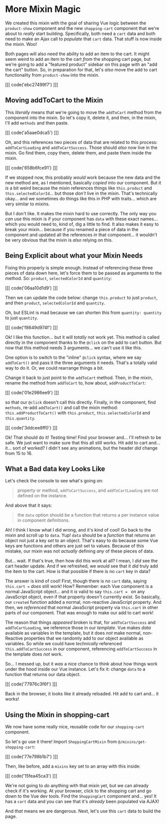 # More Mixin Magic

We created this mixin with the goal of sharing Vue logic between the `product-show`
component and the new `shopping-cart` component that we're about to *really* start
building. Specifically, both need a `cart` data and both need to make an Ajax call
to *populate* that `cart` data. That stuff is now inside the mixin. Woo!

Both pages will also need the ability to add an item to the cart. It might seem
weird to add an item to the cart *from* the shopping cart page, but
we're going to add a "featured product" sidebar on this page with an "add the cart"
button. So, in preparation for that, let's *also* move the add to cart functionality
from `product-show` into the mixin.

[[[ code('ebc27499f7') ]]]

## Moving addToCart to the Mixin

This *literally* means that we're going to move the `addToCart` method from the
component into the mixin. So let's copy it, delete it, and then, in the mixin,
I'll add `methods` and then paste.

[[[ code('a5aae0dca5') ]]]

Oh, and this references two pieces of data that are related to this process:
`addToCartLoading` and `addToCartSuccess`. Those should *also* now live in the
mixin. Go find them, copy them, delete them, and paste them inside the mixin.

[[[ code('658b6fce91') ]]]

If we stopped now, this probably *would* work because the new data and the new
method are, as I mentioned, basically *copied* into our component. But it *is* a
bit weird because the mixin references things like `this.product` and
`this.selectedColorId`... but those *don't* live in the mixin. That's
technically okay... and we sometimes do things like this in PHP with traits...
which are very similar to mixins.

But I don't like. It makes the mixin hard to use correctly. The only way
you *can* use this mixin is if your component has `data` with these exact names...
which you would need to, kind of, dig a little to find. It also makes it easy to
break your mixin... because if you renamed a piece of data in the component and
updated all the references *in* that component... it wouldn't be very obvious
that the mixin is *also* relying on this.

## Being Explicit about what your Mixin Needs

Fixing this properly is simple enough. Instead of referencing these three
pieces of data down here, let's force them to be passed as arguments to the method.
So: `product`, `selectedColorId` and `quantity`:

[[[ code('06aa10d1d9') ]]]

Then we can update the code below: change `this.product` to just `product`, 
and then `product`, `selectedColorId` and `quantity`.

Oh, but ESLint is mad because we can shorten this from `quantity: quantity` to just
`quantity`.

[[[ code('f8649d974f') ]]]

Ok! I like this function... but it will *totally* not work yet. This method is
called directly in the component thanks to the `@click` on the add to cart button.
But now that this method needs 3 arguments... we can't use it like this.

One option is to switch to the "inline" `@click` syntax, where we say
`addToCart()` and pass it the three arguments it needs. That's a totally valid
way to do it. Or, we could rearrange things a bit.

Change it back to just point to the `addToCart` method. Then, in the mixin, rename
the method from `addToCart` to, how about, `addProductToCart`:

[[[ code('01e2986ee9') ]]]

so that our `@click` doesn't call this directly. Finally, in the component, 
find `methods`, re-add `addToCart()` and call the mixin method: `this.addProductToCart()`
with `this.product`, `this.selectedColorId` and `this.quantity`.

[[[ code('3ddcee8ff0') ]]]

Ok! That should do it! Testing time! Find your browser and... I'll refresh
to be safe. We just want to make sure that this all still works. Hit add to cart
and... it... sort of worked? I didn't see any animations, but the header *did*
change from 15 to 16.

## What a Bad data key Looks Like

Let's check the console to see what's going on:

> property or method, `addToCartSuccess`, and `addToCartLoading` are not defined
> on the instance.

And above that it says:

> the `data` option should be a function that returns a per instance value in
> component definitions.

Ah! I think I know what I did wrong, and it's kind of cool! Go back to the mixin
and scroll up to `data`. Yup! `data` should be a *function* that returns an object
not just a key *set* to an object. That's easy to do because some Vue keys are
functions and others are just set to values. Because of this mistake, our mixin
was not *actually* defining *any* of these pieces of data.

But... wait. If that's true, then how did this work at all? I mean, I *did* see
the cart header update. And if we refreshed, we *would* see that it *did*
truly add the item to the cart. How is that possible if there is no `cart` key
in data?

The answer is kind of cool! First, though there is *no* `cart` data, saying
`this.cart =` *does* still work! How? Remember: each Vue component is a normal
JavaScript object... and it *is* valid to say `this.cart = ` on any JavaScript
object, even if that property doesn't currently exist. So basically, our `created`
function added a normal, non-reactive JavaScript property. And then, we
*referenced* that normal JavaScript property via `this.cart` in other parts of
our component. That was enough to make our add to cart work!

The reason that things *appeared* broken is that, for `addToCartSuccess`
and `addToCartLoading`, we reference those in our *template*. Vue makes *data*
available as variables in the template, but it does *not* make normal, non-Reactive
properties that we randomly add to our object available as variables. So while
we could have *technically* referenced `this.addToCartSuccess` in our component,
referencing `addToCartSuccess` in the template does *not* work.

So... I messed up, but it *was* a nice chance to think about how things work
under the hood inside our Vue instance. Let's fix it: change `data` to a function
that returns our data object.

[[[ code('77976c3f6f') ]]]

Back in the browser, it looks like it already reloaded. Hit add to cart and... it
works!

## Using the Mixin in shopping-cart

We now have some really nice, reusable code for our `shopping-cart` component.

So let's go use it there! Import `ShoppingCartMixin` from `@/mixins/get-shopping-cart`:

[[[ code('77e798b1b7') ]]]

Then, like before, add a `mixins` key set to an array with this inside:

[[[ code('15fea45ca3') ]]]

We're not going to *do* anything with that mixin yet, but we can already check
if it's working. At your browser, click to the shopping cart and go down to the
Vue dev tools. Find the `ShoppingCart` component and... yes! It has a `cart` data
and you can see that it's *already* been populated via AJAX!

And *that* means we are dangerous. Next, let's use this `cart` data to build the
page.

